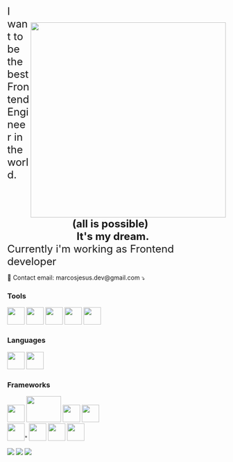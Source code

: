 <img style = "margin-top: 40px;" align="right" width = "450" src="https://user-images.githubusercontent.com/83055784/178975100-41e15a7f-ce2e-48de-9094-ed5c9c923be3.png">

<span align="left" style="font-size:24px;"> 
  I want to be the best Frontend Engineer in the world.
  <br> <b style="margin-left:150px;">(all is possible)</b><br>
  <strong style="margin-left:160px;"> It's my dream. </strong><br>
  Currently i'm working as Frontend developer
	
</span>
<p>
   💌 Contact email: marcosjesus.dev@gmail.com ⤵️
</p>

### Tools
<p align="left">
  <img src="https://cdn.jsdelivr.net/gh/devicons/devicon/icons/filezilla/filezilla-plain.svg" width="40px" height="40px"/>
  <img src="https://cdn.jsdelivr.net/gh/devicons/devicon/icons/webpack/webpack-original.svg" width="40px" height="40px" />
  <img src="https://cdn.jsdelivr.net/gh/devicons/devicon/icons/docker/docker-original.svg" width="40px" height="40px" />
  <img src="https://cdn.jsdelivr.net/gh/devicons/devicon/icons/gulp/gulp-plain.svg" width="40px" height="40px" />
  <img src="https://cdn.jsdelivr.net/gh/devicons/devicon/icons/figma/figma-original.svg" width="40px" height="40px" />

</p>

### Languages
<p>
		<img src="https://cdn.jsdelivr.net/gh/devicons/devicon/icons/javascript/javascript-original.svg" width="40px" height="40px"/>
		<img src="https://cdn.jsdelivr.net/gh/devicons/devicon/icons/csharp/csharp-original.svg" width="40px" height="40px" />
</p>

### Frameworks
<p>
		<img src="https://cdn.jsdelivr.net/gh/devicons/devicon/icons/vuejs/vuejs-original.svg" width="40px" height="40px"/>
		<img src="https://cdn.jsdelivr.net/gh/devicons/devicon/icons/nuxtjs/nuxtjs-original-wordmark.svg" width="80px" height="60px" />
		<img src="https://cdn.jsdelivr.net/gh/devicons/devicon/icons/socketio/socketio-original.svg" width="40px" height="40px" />
	 	<img src="https://cdn.jsdelivr.net/gh/devicons/devicon/icons/react/react-original.svg" width="40px" height="40px" />
		<br>
		<img src="https://cdn.jsdelivr.net/gh/devicons/devicon/icons/jest/jest-plain.svg" width="40px" height="40px" />"
            	<img src="https://cdn.jsdelivr.net/gh/devicons/devicon/icons/tailwindcss/tailwindcss-original-wordmark.svg" width="40px" height="40px" />
           	<img src="https://cdn.jsdelivr.net/gh/devicons/devicon/icons/angularjs/angularjs-original.svg" width="40px" height="40px" />
    		<img src="https://cdn.jsdelivr.net/gh/devicons/devicon/icons/dotnetcore/dotnetcore-original.svg" width="40px" height="40px" />
          
          

</p>

<p align="left">
  <a href="https://www.linkedin.com/in/marcos-jesus-1771261a7/" alt="Linkedin">
  <img src="https://img.shields.io/badge/-Linkedin-0e76a8?style=flat-square&logo=Linkedin&logoColor=white&link=LINK-DO-SEU-LINKEDIN" /></a>

  <a href="https://www.facebook.com/profile.php?id=100030023057288" alt="Facebook">
  <img src="https://img.shields.io/badge/-Facebook-3b5998?style=flat-square&labelColor=3b5998&logo=facebook&logoColor=white&link=LINK-DO-SEU-FACEBOOK"/></a>

  <a href="https://www.instagram.com/marcos_jeesus/" alt="Instagram">
  <img src="https://img.shields.io/badge/-Instagram-DF0174?style=flat-square&labelColor=DF0174&logo=instagram&logoColor=white&link=LINK-DO-SEU-INSTAGRAM"/></a>
</p>  

